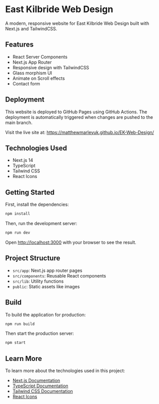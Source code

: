 # East Kilbride Web Design

A modern, responsive website for East Kilbride Web Design built with Next.js and TailwindCSS.

## Features

- React Server Components
- Next.js App Router
- Responsive design with TailwindCSS
- Glass morphism UI
- Animate on Scroll effects
- Contact form

## Deployment

This website is deployed to GitHub Pages using GitHub Actions. The deployment is automatically triggered when changes are pushed to the main branch.

Visit the live site at: https://matthewmarleyuk.github.io/EK-Web-Design/

## Technologies Used

- Next.js 14
- TypeScript
- Tailwind CSS
- React Icons

## Getting Started

First, install the dependencies:

```bash
npm install
```

Then, run the development server:

```bash
npm run dev
```

Open [http://localhost:3000](http://localhost:3000) with your browser to see the result.

## Project Structure

- `src/app`: Next.js app router pages
- `src/components`: Reusable React components
- `src/lib`: Utility functions
- `public`: Static assets like images

## Build

To build the application for production:

```bash
npm run build
```

Then start the production server:

```bash
npm start
```

## Learn More

To learn more about the technologies used in this project:

- [Next.js Documentation](https://nextjs.org/docs)
- [TypeScript Documentation](https://www.typescriptlang.org/docs/)
- [Tailwind CSS Documentation](https://tailwindcss.com/docs)
- [React Icons](https://react-icons.github.io/react-icons/) 